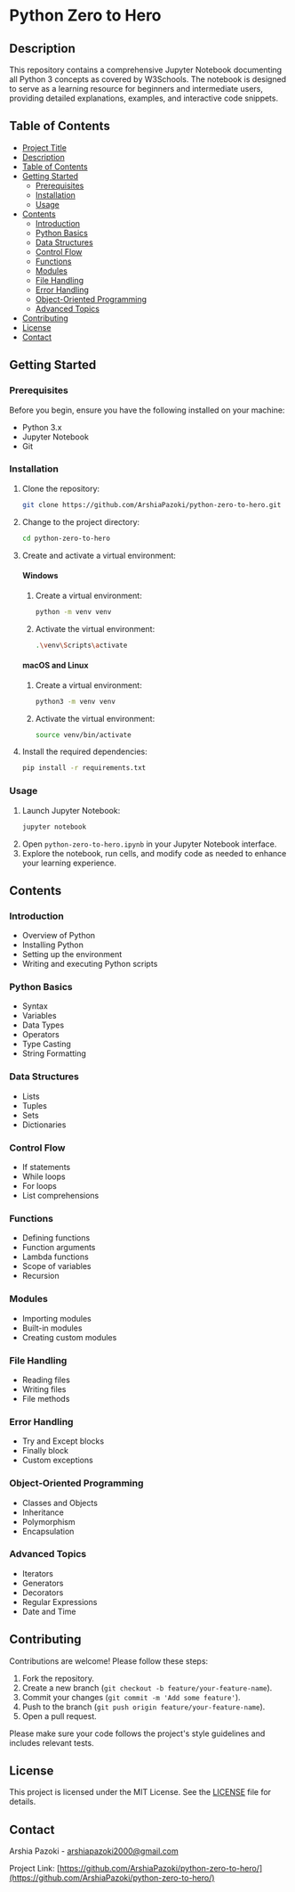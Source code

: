 # Python Zero to Hero

## Description

This repository contains a comprehensive Jupyter Notebook documenting all Python 3 concepts as covered by W3Schools. The notebook is designed to serve as a learning resource for beginners and intermediate users, providing detailed explanations, examples, and interactive code snippets.

## Table of Contents

- [Project Title](#project-title)
- [Description](#description)
- [Table of Contents](#table-of-contents)
- [Getting Started](#getting-started)
  - [Prerequisites](#prerequisites)
  - [Installation](#installation)
  - [Usage](#usage)
- [Contents](#contents)
  - [Introduction](#introduction)
  - [Python Basics](#python-basics)
  - [Data Structures](#data-structures)
  - [Control Flow](#control-flow)
  - [Functions](#functions)
  - [Modules](#modules)
  - [File Handling](#file-handling)
  - [Error Handling](#error-handling)
  - [Object-Oriented Programming](#object-oriented-programming)
  - [Advanced Topics](#advanced-topics)
- [Contributing](#contributing)
- [License](#license)
- [Contact](#contact)

## Getting Started

### Prerequisites

Before you begin, ensure you have the following installed on your machine:

- Python 3.x
- Jupyter Notebook
- Git

### Installation

1. Clone the repository:
   ```sh
   git clone https://github.com/ArshiaPazoki/python-zero-to-hero.git
   ```
2. Change to the project directory:
   ```sh
   cd python-zero-to-hero
   ```
3. Create and activate a virtual environment:

   #### Windows

   1. Create a virtual environment:
      ```sh
      python -m venv venv
      ```
   2. Activate the virtual environment:
      ```sh
      .\venv\Scripts\activate
      ```

   #### macOS and Linux

   1. Create a virtual environment:
      ```sh
      python3 -m venv venv
      ```
   2. Activate the virtual environment:
      ```sh
      source venv/bin/activate
      ```

4. Install the required dependencies:
   ```sh
   pip install -r requirements.txt
   ```

### Usage

1. Launch Jupyter Notebook:
   ```sh
   jupyter notebook
   ```
2. Open `python-zero-to-hero.ipynb` in your Jupyter Notebook interface.
3. Explore the notebook, run cells, and modify code as needed to enhance your learning experience.

## Contents

### Introduction

- Overview of Python
- Installing Python
- Setting up the environment
- Writing and executing Python scripts

### Python Basics

- Syntax
- Variables
- Data Types
- Operators
- Type Casting
- String Formatting

### Data Structures

- Lists
- Tuples
- Sets
- Dictionaries

### Control Flow

- If statements
- While loops
- For loops
- List comprehensions

### Functions

- Defining functions
- Function arguments
- Lambda functions
- Scope of variables
- Recursion

### Modules

- Importing modules
- Built-in modules
- Creating custom modules

### File Handling

- Reading files
- Writing files
- File methods

### Error Handling

- Try and Except blocks
- Finally block
- Custom exceptions

### Object-Oriented Programming

- Classes and Objects
- Inheritance
- Polymorphism
- Encapsulation

### Advanced Topics

- Iterators
- Generators
- Decorators
- Regular Expressions
- Date and Time

## Contributing

Contributions are welcome! Please follow these steps:

1. Fork the repository.
2. Create a new branch (`git checkout -b feature/your-feature-name`).
3. Commit your changes (`git commit -m 'Add some feature'`).
4. Push to the branch (`git push origin feature/your-feature-name`).
5. Open a pull request.

Please make sure your code follows the project's style guidelines and includes relevant tests.

## License

This project is licensed under the MIT License. See the [LICENSE](LICENSE) file for details.

## Contact

Arshia Pazoki - [arshiapazoki2000@gmail.com](mailto:arshiapazoki2000@gmail.com)

Project Link: [https://github.com/ArshiaPazoki/python-zero-to-hero/](https://github.com/ArshiaPazoki/python-zero-to-hero/)